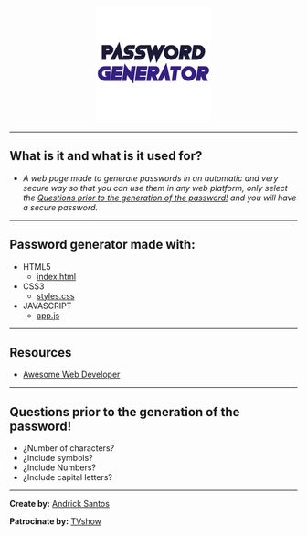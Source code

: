 <div align="center">
<img width="200px;" src="img/password-generator.png" alt="Password Generator">       
</div>

---
##  What is it and what is it used for?
-   _A web page made to generate passwords in an automatic and very secure way so that you can use them in any web platform, only select the [Questions prior to the generation of the password!](#Questions-prior-to-the-generation-of-the-password!) and you will have a secure password._
---
##  Password generator made with:
-   HTML5
    - [index.html](https://github.com/andricksantos/password-generator/blob/master/index.html)
-   CSS3 
    - [styles.css](https://github.com/andricksantos/password-generator/blob/master/css/estilos.css)
-   JAVASCRIPT
    - [app.js](https://github.com/andricksantos/password-generator/tree/master/js)
---
##  Resources
-   [Awesome Web Developer](https://andricksantos.github.io/awesome-web-development/ (A curated list of impressive framework, libraries, software and resources for your project on web development.))    
---
##  Questions prior to the generation of the password!
-   ¿Number of characters?
-   ¿Include symbols?
-   ¿Include Numbers?
-   ¿Include capital letters?
---
**Create by:** [Andrick Santos](https://andricksantos.github.io/ (UX UI designer | Full Stack Developer | Graphic Designer . 💻😍✨))

**Patrocinate by:** [TVshow](https://www.youtube.com/channel/UCepbBv6NUBPnPAJyZqSiWWQ?sub_confirmation=1 (TVshow | Entertainment Channel))

